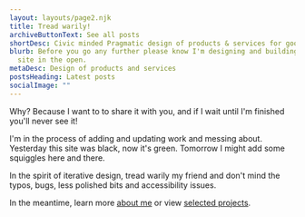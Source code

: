 ```yaml
---
layout: layouts/page2.njk
title: Tread warily!
archiveButtonText: See all posts
shortDesc: Civic minded Pragmatic design of products & services for good, not evil*
blurb: Before you go any further please know I'm designing and building this
  site in the open.
metaDesc: Design of products and services
postsHeading: Latest posts
socialImage: ""
---
```

Why? Because I want to to share it with you, and if I wait until I'm finished you'll never see it! 

I'm in the process of adding and updating work and messing about. Yesterday this site was black, now it's green. Tomorrow I might add some squiggles here and there.

In the spirit of iterative design, tread warily my friend and don't mind the typos, bugs, less polished bits and accessibility issues.

In the meantime, learn more [about me](about) or view [selected projects](projects).